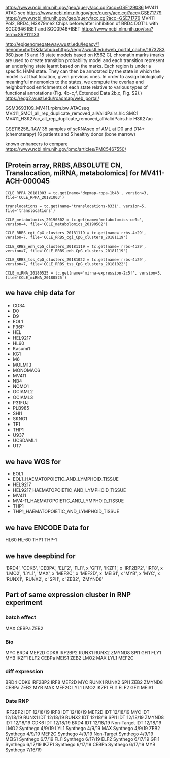 https://www.ncbi.nlm.nih.gov/geo/query/acc.cgi?acc=GSE129086 MV411 ATAC seq
https://www.ncbi.nlm.nih.gov/geo/query/acc.cgi?acc=GSE71779 
https://www.ncbi.nlm.nih.gov/geo/query/acc.cgi?acc=GSE71776
MV411 Pol2, BRD4, H3K79me2 Chips before/after inhibition of BRD4 DOT1L with SGC0946 IBET and SGC0946+IBET
https://www.ncbi.nlm.nih.gov/sra?term=SRP111133


http://epigenomegateway.wustl.edu/legacy/?genome=hg19&datahub=https://egg2.wustl.edu/web_portal_cache/1673283960.json 15 and 18 state models based on K562 CL chromatin marks (marks are used to create transition probability model and each transition represent an underlying state learnt based on the marks. Each region is under a specific HMM state. They can then be annotated by the state in which the model is at that location, given previous ones. In order to assign biologically meaningful mnemonics to the states, we compute the overlap and neighborhood enrichments of each state relative to various types of functional annotations (Fig. 4b-c,f, Extended Data 2b,c, Fig. S2).)
https://egg2.wustl.edu/roadmap/web_portal/

GSM3693109_MV411.rpkm.bw  ATACseq
MV411_SMC1_all_rep_duplicate_removed_allValidPairs.hic SMC1
MV411_H3K27ac_all_rep_duplicate_removed_allValidPairs.hic H3K27ac

GSE116256_RAW 35 samples of scRNAseq of AML at D0 and D14+ (chemoterapy) 16 patients and 5 healthy donor (bone marrow)

known enhancers to compare
https://www.ncbi.nlm.nih.gov/pmc/articles/PMC5467550/

## [Protein array, RRBS,ABSOLUTE CN, Translocation, miRNA, metabolomics] for MV411- ACH-000045

`CCLE_RPPA_20181003 = tc.get(name='depmap-rppa-1b43', version=3, file='CCLE_RPPA_20181003')`

`translocations = tc.get(name='translocations-b331', version=5, file='translocations')`

`CCLE_metabolomics_20190502 = tc.get(name='metabolomics-cd0c', version=4, file='CCLE_metabolomics_20190502')`

`CCLE_RRBS_cgi_CpG_clusters_20181119 = tc.get(name='rrbs-4b29', version=7, file='CCLE_RRBS_cgi_CpG_clusters_20181119')`

`CCLE_RRBS_enh_CpG_clusters_20181119 = tc.get(name='rrbs-4b29', version=7, file='CCLE_RRBS_enh_CpG_clusters_20181119')`

`CCLE_RRBS_tss_CpG_clusters_20181022 = tc.get(name='rrbs-4b29', version=7, file='CCLE_RRBS_tss_CpG_clusters_20181022')`

`CCLE_miRNA_20180525 = tc.get(name='mirna-expression-2c5f', version=3, file='CCLE_miRNA_20180525')`


## we have chip data for

- CD34
- D0
- D9
- EOL1
- F36P
- HEL
- HEL9217
- HL60
- Kasumi1
- KG1
- M6
- MOLM13
- MONOMAC6
- MV411
- NB4
- NOMO1
- OCIAML2
- OCIAML3
- P31FUJ
- PLB985
- SHI1
- SKNO1
- TF1
- THP1
- U937
- UCSDAML1
- UT7

## we have WGS for 

- EOL1
- EOL1_HAEMATOPOIETIC_AND_LYMPHOID_TISSUE
- HEL9217
- HEL9217_HAEMATOPOIETIC_AND_LYMPHOID_TISSUE
- MV411
- MV4-11_HAEMATOPOIETIC_AND_LYMPHOID_TISSUE
- THP1
- THP1_HAEMATOPOIETIC_AND_LYMPHOID_TISSUE

## we have ENCODE Data for

HL60 HL-60
THP1 THP-1


## we have deepbind for
'BRD4',
'CDK6',
'CEBPA',
'ELF2',
'FLI1', x
'GFI1',
'IKZF1', x
'IRF2BP2',
'IRF8', x
'LMO2',
'LYL1',
'MAX', x
'MEF2C', x
'MEF2D', x
'MEIS1', x
'MYB', x
'MYC', x
'RUNX1',
'RUNX2', x
'SPI1', x
'ZEB2',
'ZMYND8'

## Part of same expression cluster in RNP experiment 

### batch effect

MAX CEBPa ZEB2 

### Bio 

MYC BRD4 MEF2D CDK6 IRF2BP2
RUNX1 RUNX2 ZMYND8 SPI1
GFI1 FLY1 MYB IKZF1 ELF2 CEBPa MEIS1
ZEB2
LMO2 MAX LYL1 MEF2C

### diff expression

BRD4 CDK6 IRF2BP2 IRF8 MEF2D MYC RUNX1 RUNX2 SPI1 ZEB2 ZMYND8
CEBPa ZEB2
MYB
MAX MEF2C LYL1
LMO2
IKZF1 FLI1 ELF2 GFI1 MEIS1

### Date RNP
IRF2BP2	IDT	12/18/19
IRF8	IDT	12/18/19
MEF2D	IDT	12/18/19
MYC	IDT	12/18/19
RUNX1	IDT	12/18/19
RUNX2	IDT	12/18/19
SPI1	IDT	12/18/19
ZMYND8	IDT	12/18/19
CDK6	IDT	12/18/19
BRD4	IDT	12/18/19
Non-Target	IDT	12/18/19
LMO2	Synthego	4/9/19
LYL1	Synthego	4/9/19
MAX	Synthego	4/9/19
ZEB2	Synthego	4/9/19
MEF2C	Synthego	4/9/19
Non-Target	Synthego	4/9/19
MEIS1	Synthego	6/7/19
FLI1	Synthego	6/17/19
ELF2	Synthego	6/17/19
GFI1	Synthego	6/17/19
IKZF1	Synthego	6/17/19
CEBPa	Synthego	6/17/19
MYB	Synthego	7/16/19

